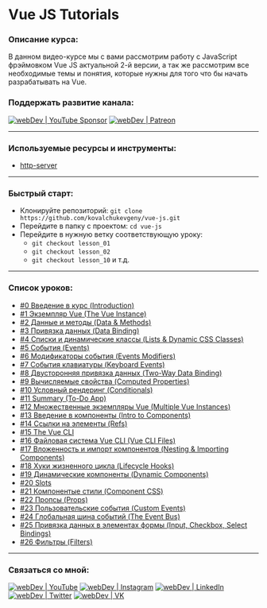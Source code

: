 # Vue JS Tutorials

### Описание курса:
В данном видео-курсе мы с вами рассмотрим работу с JavaScript фрэймовком Vue JS актуальной 2-й версии, а так же рассмотрим все необходимые темы и понятия, которые нужны для того что бы начать разрабатывать на Vue.

### Поддержать развитие канала:
[<img alt="webDev | YouTube Sponsor" src="https://img.shields.io/badge/Become a sponsor-F70000.svg?&style=for-the-badge&logo=youtube&logoColor=fff" />][sponsor]
[<img alt="webDev | Patreon" src="https://img.shields.io/badge/Become a patron-EF6451.svg?&style=for-the-badge&logo=patreon&logoColor=fff" />][patron]

---

### Используемые ресурсы и инструменты:
- [http-server](https://www.npmjs.com/package/http-server)

---

### Быстрый старт:
- Клонируйте репозиторий: `git clone https://github.com/kovalchukevgeny/vue-js.git`
- Перейдите в папку с проектом: `cd vue-js`
- Перейдите в нужную ветку соответствующую уроку:
  - `git checkout lesson_01`
  - `git checkout lesson_02`
  - `git checkout lesson_10` и т.д.

---

### Список уроков:
- [#0 Введение в курс (Introduction)](https://youtu.be/PCOP3uC_VwY)
- [#1 Экземпляр Vue (The Vue Instance)](https://youtu.be/k8sndt5YuCQ)
- [#2 Данные и методы (Data & Methods)](https://youtu.be/DdmOlPKczeA)
- [#3 Привязка данных (Data Binding)](https://youtu.be/6R2vmO6n-Yc)
- [#4 Списки и динамические классы (Lists & Dynamic CSS Classes)](https://youtu.be/24XC6M3v57g)
- [#5 События (Events)](https://youtu.be/oMFi4Gg2gj0)
- [#6 Модификаторы события (Events Modifiers)](https://youtu.be/sqX0AowNbgc)
- [#7 События клавиатуры (Keyboard Events)](https://youtu.be/t1zVphvg7K8)
- [#8 Двусторонняя привязка данных (Two-Way Data Binding)](https://youtu.be/TRAYEVNHa94)
- [#9 Вычисляемые свойства (Computed Properties)](https://youtu.be/mDdIMT7Pv_Q)
- [#10 Условный рендеринг (Conditionals)](https://youtu.be/bm_LutxPr-8)
- [#11 Summary (To-Do App)](https://youtu.be/jcSA67h39LU)
- [#12 Множественные экземпляры Vue (Multiple Vue Instances)](https://youtu.be/8qnXBfOZ4Ck)
- [#13 Введение в компоненты (Intro to Components)](https://youtu.be/ADZfaw2rK7c)
- [#14 Ссылки на элементы (Refs)](https://youtu.be/5DMreWrm8BI)
- [#15 The Vue CLI](https://youtu.be/DTF8op91Aes)
- [#16 Файловая система Vue CLI (Vue CLI Files)](https://youtu.be/IQaQV_6whfk)
- [#17 Вложенность и импорт компонентов (Nesting & Importing Components)](https://youtu.be/FDI1zn7oh7c)
- [#18 Хуки жизненного цикла (Lifecycle Hooks)](https://youtu.be/VNPmN0FCRIo)
- [#19 Динамические компоненты (Dynamic Components)](https://youtu.be/H5c-dOVNHQI)
- [#20 Slots](https://youtu.be/WkO-Brr_wn8)
- [#21 Компонентые стили (Component CSS)](https://youtu.be/x78G5U2C3zk)
- [#22 Пропсы (Props)](https://youtu.be/XAK52GCeyq8)
- [#23 Пользовательские события (Custom Events)](https://youtu.be/L_4yK2ipB_A)
- [#24 Глобальная шина событий (The Event Bus)](https://youtu.be/-7KCkC2YHOQ)
- [#25 Привязка данных в элементах формы (Input, Checkbox, Select Bindings)](https://youtu.be/rX5ds22nKEY)
- [#26 Фильтры (Filters)](https://youtu.be/JOzpfwPVBSQ)

---

### Связаться со мной:
[<img alt="webDev | YouTube" src="https://img.shields.io/badge/youtube-FF0000.svg?&style=for-the-badge&logo=Instagram&logoColor=white" />][youtube]
[<img alt="webDev | Instagram" src="https://img.shields.io/badge/instagram-E4405F.svg?&style=for-the-badge&logo=Instagram&logoColor=white" />][instagram]
[<img alt="webDev | LinkedIn" src="https://img.shields.io/badge/linkedin-0077B5.svg?&style=for-the-badge&logo=linkedin&logoColor=white" />][linkedin]
[<img alt="webDev | Twitter" src="https://img.shields.io/badge/twitter-1DA1F2.svg?&style=for-the-badge&logo=Twitter&logoColor=white" />][twitter]
[<img alt="webDev | VK" src="https://img.shields.io/badge/vk-4680C2.svg?&style=for-the-badge&logo=Twitter&logoColor=white" />][vk]

[youtube]: https://youtube.com/YauhenKavalchuk
[instagram]: https://instagram.com/YauhenKavalchuk
[linkedin]: https://linkedin.com/in/YauhenKavalchuk
[vk]: https://vk.com/YauhenKavalchuk
[twitter]: https://twitter.com/YauhenKavalchuk
[sponsor]: https://www.youtube.com/channel/UCE9ODjNIkOHrnSdkYWLfYhg/join
[patron]: https://www.patreon.com/YauhenKavalchuk
